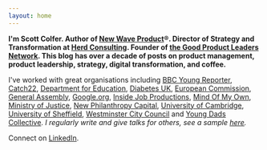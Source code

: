 ```yaml
---
layout: home
---
```

 
**I'm Scott Colfer. Author of [New Wave Product](https://scottcolfer.com/newwaveproduct/)®. Director of Strategy and Transformation at [Herd Consulting](https://herd.consulting/). Founder of [the Good Product Leaders Network](https://scottcolfer.com/good-product-leaders-network/). This blog has over a decade of posts on product management, product leadership, strategy, digital transformation, and coffee.**

I've worked with great organisations including [BBC Young Reporter](https://www.bbc.co.uk/news/education-46131593), [Catch22](https://www.catch-22.org.uk/), [Department for Education](https://www.gov.uk/government/organisations/department-for-education), [Diabetes UK](https://www.diabetes.org.uk/), [European Commission](https://ec.europa.eu/commission/index_en), [General Assembly](https://generalassemb.ly/), [Google.org](https://www.google.org/), [Inside Job Productions](https://www.insidejobproductions.co.uk/), [Mind Of My Own](https://mindofmyown.org.uk/), [Ministry of Justice](https://www.gov.uk/government/organisations/ministry-of-justice/), [New Philanthropy Capital](https://www.thinknpc.org/), [University of Cambridge](https://www.cam.ac.uk/), [University of Sheffield](https://www.sheffield.ac.uk/), [Westminster City Council](https://www.westminster.gov.uk/digital-blog/my-first-100-days-head-product-westminster-city-council-part-1) and [Young Dads Collective](https://www.familyandchildcaretrust.org/young-dads-collective). *I regularly write and give talks for others, see a sample [here](https://scottcolfer.com/writing/).*

Connect on [LinkedIn](https://www.linkedin.com/in/scottcolfer/).
